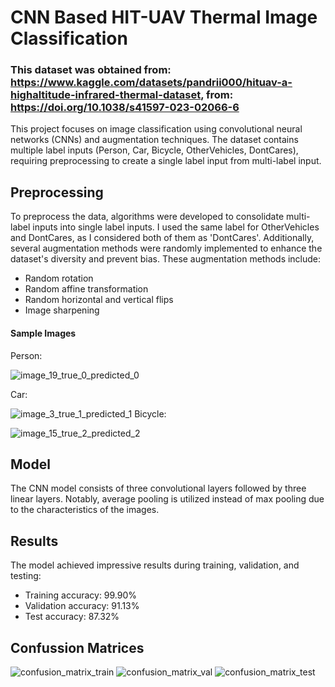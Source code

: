 # CNN Based HIT-UAV Thermal Image Classification

### This dataset was obtained from: https://www.kaggle.com/datasets/pandrii000/hituav-a-highaltitude-infrared-thermal-dataset, from: https://doi.org/10.1038/s41597-023-02066-6

This project focuses on image classification using convolutional neural networks (CNNs) and augmentation techniques. The dataset contains multiple label inputs (Person, Car, Bicycle, OtherVehicles, DontCares), requiring preprocessing to create a single label input from multi-label input.

## Preprocessing

To preprocess the data, algorithms were developed to consolidate multi-label inputs into single label inputs. I used the same label for OtherVehicles and DontCares, as I considered both of them as 'DontCares'. Additionally, several augmentation methods were randomly implemented to enhance the dataset's diversity and prevent bias. These augmentation methods include:

- Random rotation
- Random affine transformation
- Random horizontal and vertical flips
- Image sharpening

#### Sample Images

Person:

![image_19_true_0_predicted_0](https://github.com/efemcirpar/CNN-Based-HIT-UAV-Thermal-Image-Classification/assets/128602263/6525a297-952c-4a96-b673-ed17b4166878)

Car:

![image_3_true_1_predicted_1](https://github.com/efemcirpar/CNN-Based-HIT-UAV-Thermal-Image-Classification/assets/128602263/7ccd2c0c-f32a-4fa1-88d4-1ef54466063f)
Bicycle:

![image_15_true_2_predicted_2](https://github.com/efemcirpar/CNN-Based-HIT-UAV-Thermal-Image-Classification/assets/128602263/093b708d-6a56-4733-beac-c0aedd2a4973)


## Model

The CNN model consists of three convolutional layers followed by three linear layers. Notably, average pooling is utilized instead of max pooling due to the characteristics of the images.

## Results

The model achieved impressive results during training, validation, and testing:

- Training accuracy: 99.90%
- Validation accuracy: 91.13%
- Test accuracy: 87.32%

## Confussion Matrices

![confusion_matrix_train](https://github.com/efemcirpar/CNN-Based-HIT-UAV-Thermal-Image-Classification/assets/128602263/f70286ea-b46d-40cb-9403-d77fc3194d74)
![confusion_matrix_val](https://github.com/efemcirpar/CNN-Based-HIT-UAV-Thermal-Image-Classification/assets/128602263/64120d29-96d4-41ed-9193-d14ac2efb8a9)
![confusion_matrix_test](https://github.com/efemcirpar/CNN-Based-HIT-UAV-Thermal-Image-Classification/assets/128602263/7e5651b5-7e6b-41f2-8be6-3ecdb3121d28)


